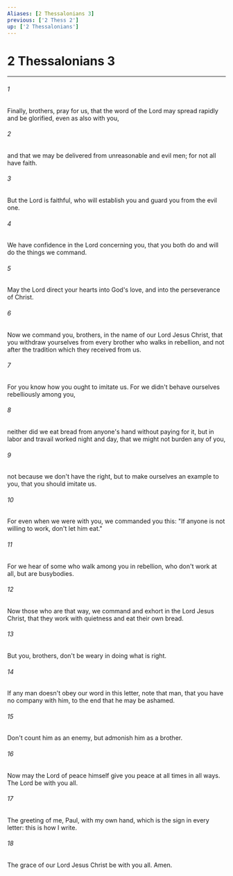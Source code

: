 ```yaml
---
Aliases: [2 Thessalonians 3]
previous: ['2 Thess 2']
up: ['2 Thessalonians']
---
```

# 2 Thessalonians 3
***





###### 1 

Finally, brothers, pray for us, that the word of the Lord may spread rapidly and be glorified, even as also with you, 



###### 2 

and that we may be delivered from unreasonable and evil men; for not all have faith. 



###### 3 

But the Lord is faithful, who will establish you and guard you from the evil one. 



###### 4 

We have confidence in the Lord concerning you, that you both do and will do the things we command. 



###### 5 

May the Lord direct your hearts into God's love, and into the perseverance of Christ. 



###### 6 

Now we command you, brothers, in the name of our Lord Jesus Christ, that you withdraw yourselves from every brother who walks in rebellion, and not after the tradition which they received from us. 



###### 7 

For you know how you ought to imitate us. For we didn't behave ourselves rebelliously among you, 



###### 8 

neither did we eat bread from anyone's hand without paying for it, but in labor and travail worked night and day, that we might not burden any of you, 



###### 9 

not because we don't have the right, but to make ourselves an example to you, that you should imitate us. 



###### 10 

For even when we were with you, we commanded you this: "If anyone is not willing to work, don't let him eat." 



###### 11 

For we hear of some who walk among you in rebellion, who don't work at all, but are busybodies. 



###### 12 

Now those who are that way, we command and exhort in the Lord Jesus Christ, that they work with quietness and eat their own bread. 



###### 13 

But you, brothers, don't be weary in doing what is right. 



###### 14 

If any man doesn't obey our word in this letter, note that man, that you have no company with him, to the end that he may be ashamed. 



###### 15 

Don't count him as an enemy, but admonish him as a brother. 



###### 16 

Now may the Lord of peace himself give you peace at all times in all ways. The Lord be with you all. 



###### 17 

The greeting of me, Paul, with my own hand, which is the sign in every letter: this is how I write. 



###### 18 

The grace of our Lord Jesus Christ be with you all. Amen.
